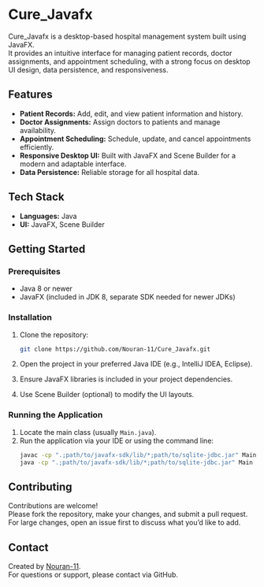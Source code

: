 # Cure_Javafx

Cure_Javafx is a desktop-based hospital management system built using JavaFX.  
It provides an intuitive interface for managing patient records, doctor assignments, and appointment scheduling, with a strong focus on desktop UI design, data persistence, and responsiveness.

## Features

- **Patient Records:** Add, edit, and view patient information and history.
- **Doctor Assignments:** Assign doctors to patients and manage availability.
- **Appointment Scheduling:** Schedule, update, and cancel appointments efficiently.
- **Responsive Desktop UI:** Built with JavaFX and Scene Builder for a modern and adaptable interface.
- **Data Persistence:** Reliable storage for all hospital data.

## Tech Stack

- **Languages:** Java
- **UI:** JavaFX, Scene Builder

## Getting Started

### Prerequisites

- Java 8 or newer
- JavaFX (included in JDK 8, separate SDK needed for newer JDKs)

### Installation

1. Clone the repository:
   ```bash
   git clone https://github.com/Nouran-11/Cure_Javafx.git
   ```

2. Open the project in your preferred Java IDE (e.g., IntelliJ IDEA, Eclipse).
3. Ensure JavaFX libraries is included in your project dependencies.
4. Use Scene Builder (optional) to modify the UI layouts.

### Running the Application

1. Locate the main class (usually `Main.java`).
2. Run the application via your IDE or using the command line:
   ```bash
   javac -cp ".;path/to/javafx-sdk/lib/*;path/to/sqlite-jdbc.jar" Main.java
   java -cp ".;path/to/javafx-sdk/lib/*;path/to/sqlite-jdbc.jar" Main
   ```

## Contributing

Contributions are welcome!  
Please fork the repository, make your changes, and submit a pull request.  
For large changes, open an issue first to discuss what you’d like to add.


## Contact

Created by [Nouran-11](https://github.com/Nouran-11).  
For questions or support, please contact via GitHub.
